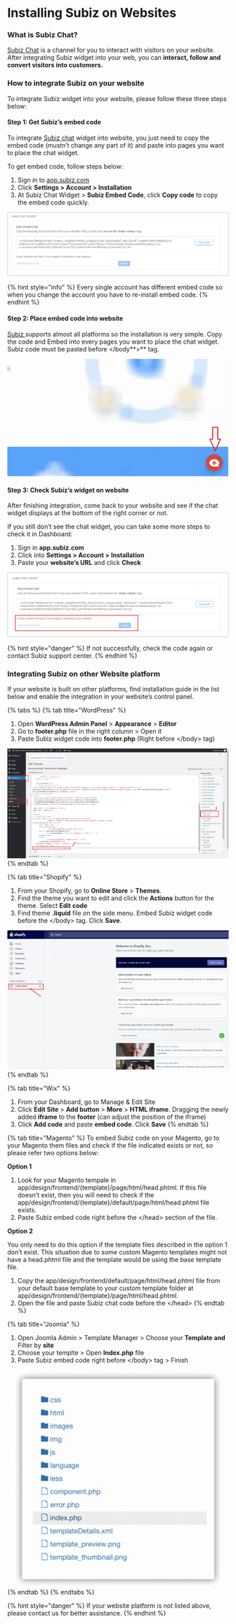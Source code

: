 # Installing Subiz on Websites

### What is Subiz Chat?

[Subiz Chat](https://subiz.com/live-chat.html) is a channel for you to interact with visitors on your website.  After integrating Subiz widget into your web, you can **interact, follow and convert visitors into customers.**

### How to integrate Subiz on your website

To integrate Subiz widget into your website, please follow these three steps below:

#### **Step 1: Get Subiz’s embed code**

To integrate [Subiz chat](https://subiz.com/live-chat.html) widget into website, you just need to copy the embed code \(mustn’t change any part of it\) and paste into pages you want to place the chat widget.

To get embed code, follow steps below:

1. Sign in to [app.subiz.com](https://app.subiz.com/)
2. Click **Settings &gt; Account &gt; Installation**
3. At Subiz Chat Widget &gt; **Subiz Embed Code**, click **Copy code** to copy the embed code quickly.

![Embed code](../../../.gitbook/assets/embed-code.png)

{% hint style="info" %}
Every single account has different embed code so when you change the account you have to re-install embed code.
{% endhint %}

#### **Step 2: Place embed code into website**

[Subiz ](https://subiz.com/en)supports almost all platforms so the installation is very simple. Copy the code and Embed into every pages you want to place the chat widget. Subiz code must be pasted before &lt;/body**&gt;** tag.

![Place embed code into website](../../../.gitbook/assets/anigif.gif)

#### **Step 3: Check Subiz’s widget on website**

After finishing integration, come back to your website and see if the chat widget displays at the bottom of the right corner or not.

If you still don’t see the chat widget, you can take some more steps to check it in Dashboard:

1. Sign in **app.subiz.com**
2. Click into **Settings &gt; Account &gt;** **Installation**
3. Paste your **website’s URL** and click **Check**

![Check the embed code in your website](../../../.gitbook/assets/check-code.png)

{% hint style="danger" %}
If not successfully, check the code again or contact Subiz support center.
{% endhint %}

### Integrating Subiz on other Website platform

If your website is built on other platforms, find installation guide in the list below and enable the integration in your website’s control panel.

{% tabs %}
{% tab title="WordPress" %}
1. Open **WordPress Admin Panel** &gt; **Appearance** &gt; **Editor**
2. Go to **footer.php** file in the right column &gt; Open it
3. Paste Subiz widget code into **footer.php** \(Right before &lt;/body&gt; tag\)

![Integrating Subiz on WordPress Platform](../../../.gitbook/assets/image%20%2811%29.png)
{% endtab %}

{% tab title="Shopify" %}
1. From your Shopify, go to **Online Store** &gt; **Themes**.
2. Find the theme you want to edit and click the **Actions** button for the theme. Select **Edit code**
3. Find theme **.liquid** file on the side menu. Embed Subiz widget code before the &lt;/body&gt; tag. Click **Save**.

![Integrating Subiz on Shopify](../../../.gitbook/assets/image%20%281%29.png)
{% endtab %}

{% tab title="Wix" %}
1. From your Dashboard, go to Manage & Edit Site
2. Click **Edit Site** &gt; **Add button** &gt; **More** &gt; **HTML iframe**. Dragging the newly added **iframe** to the **footer** \(can adjust the position of the iframe\)
3. Click **Add code** and paste **embed code**. Click **Save**
{% endtab %}

{% tab title="Magento" %}
To embed Subiz code on your Magento, go to your Magento them files and check if the file indicated exists or not, so please refer two options below:

**Option 1**

1. Look for your Magento tempale in app/design/frontend/{template}/page/html/head.phtml. If this file doesn’t exist, then you will need to check if the app/design/frontend/{template}/default/page/html/head.phtml file exists.
2. Paste Subiz embed code right before the &lt;/head&gt; section of the file.

**Option 2**

You only need to do this option if the template files described in the option 1 don’t exist. This situation due to some custom Magento templates might not have a head.phtml file and the template would be using the base template file.

1. Copy the app/design/frontend/default/page/html/head.phtml file from your default base template to your custom template folder at app/design/frontend/{template}/page/html/head.phtml.
2. Open the file and paste Subiz chat code before the &lt;/head&gt;
{% endtab %}

{% tab title="Joomla" %}
1. Open Joomla Admin &gt; Template Manager &gt; Choose your **Template and** Filter by **site**
2. Choose your templte &gt; Open **Index.php** file
3. Paste Subiz embed code right before &lt;/body&gt; tag &gt; Finish

![Integrating Subiz on Joomla](../../../.gitbook/assets/image%20%2814%29.png)
{% endtab %}
{% endtabs %}

{% hint style="danger" %}
If your website platform is not listed above, please contact us for better assistance.
{% endhint %}



